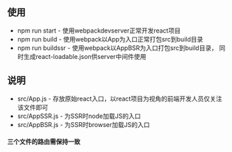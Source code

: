## 使用

- npm run start - 使用webpackdevserver正常开发react项目
- npm run build - 使用webpack以App为入口正常打包src到build目录
- npm run buildssr - 使用webpack以AppBSR为入口打包src到build目录，
                                                    同时生成react-loadable.json供server中间件使用


## 说明

- src/App.js - 存放原始react入口，以react项目为视角的前端开发人员仅关注该文件即可
- src/AppSSR.js - 为SSR时node加载JS的入口
- src/AppBSR.js - 为SSR时browser加载JS的入口

#### 三个文件的路由需保持一致
